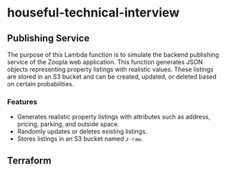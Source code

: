 # houseful-technical-interview

## Publishing Service

The purpose of this Lambda function is to simulate the backend publishing service of the Zoopla web application. This function generates JSON objects representing property listings with realistic values. These listings are stored in an S3 bucket and can be created, updated, or deleted based on certain probabilities.

### Features
- Generates realistic property listings with attributes such as address, pricing, parking, and outside space.
- Randomly updates or deletes existing listings.
- Stores listings in an S3 bucket named `z-raw`.

## Terraform

